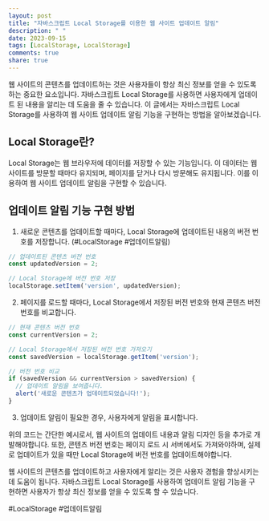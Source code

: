 ```yaml
---
layout: post
title: "자바스크립트 Local Storage를 이용한 웹 사이트 업데이트 알림"
description: " "
date: 2023-09-15
tags: [LocalStorage, LocalStorage]
comments: true
share: true
---
```


웹 사이트의 콘텐츠를 업데이트하는 것은 사용자들이 항상 최신 정보를 얻을 수 있도록 하는 중요한 요소입니다. 자바스크립트 Local Storage를 사용하면 사용자에게 업데이트 된 내용을 알리는 데 도움을 줄 수 있습니다. 이 글에서는 자바스크립트 Local Storage를 사용하여 웹 사이트 업데이트 알림 기능을 구현하는 방법을 알아보겠습니다.

## Local Storage란?

Local Storage는 웹 브라우저에 데이터를 저장할 수 있는 기능입니다. 이 데이터는 웹 사이트를 방문할 때마다 유지되며, 페이지를 닫거나 다시 방문해도 유지됩니다. 이를 이용하여 웹 사이트 업데이트 알림을 구현할 수 있습니다.

## 업데이트 알림 기능 구현 방법

1. 새로운 콘텐츠를 업데이트할 때마다, Local Storage에 업데이트된 내용의 버전 번호를 저장합니다. (#LocalStorage #업데이트알림)
```javascript
// 업데이트된 콘텐츠 버전 번호
const updatedVersion = 2;

// Local Storage에 버전 번호 저장
localStorage.setItem('version', updatedVersion);
```

2. 페이지를 로드할 때마다, Local Storage에서 저장된 버전 번호와 현재 콘텐츠 버전 번호를 비교합니다.
```javascript
// 현재 콘텐츠 버전 번호
const currentVersion = 2;

// Local Storage에서 저장된 버전 번호 가져오기
const savedVersion = localStorage.getItem('version');

// 버전 번호 비교
if (savedVersion && currentVersion > savedVersion) {
  // 업데이트 알림을 보여줍니다.
  alert('새로운 콘텐츠가 업데이트되었습니다!');
}
```

3. 업데이트 알림이 필요한 경우, 사용자에게 알림을 표시합니다.

위의 코드는 간단한 예시로서, 웹 사이트의 업데이트 내용과 알림 디자인 등을 추가로 개발해야합니다. 또한, 콘텐츠 버전 번호는 페이지 로드 시 서버에서도 가져와야하며, 실제로 업데이트가 있을 때만 Local Storage에 버전 번호를 업데이트해야합니다.

웹 사이트의 콘텐츠를 업데이트하고 사용자에게 알리는 것은 사용자 경험을 향상시키는데 도움이 됩니다. 자바스크립트 Local Storage를 사용하여 업데이트 알림 기능을 구현하면 사용자가 항상 최신 정보를 얻을 수 있도록 할 수 있습니다.

#LocalStorage #업데이트알림